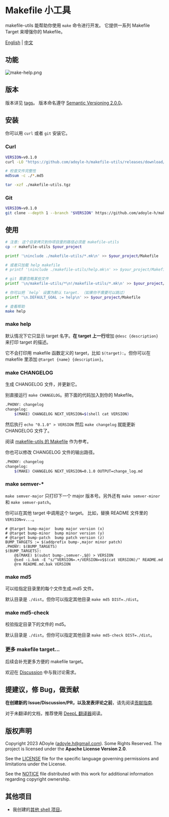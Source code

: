 # Makefile 小工具

makefile-utils 能帮助你使用 `make` 命令进行开发。
它提供一系列 Makefile Target 来增强你的 Makefile。

[English](./README.md) | [中文](./README.zh.md)

## 功能

![make-help.png](https://media.githubusercontent.com/media/adoyle-h/_imgs/master/github/makefile-utils/make-help.png)

## 版本

版本详见 [tags][]。
版本命名遵守 [Semantic Versioning 2.0.0](http://semver.org/spec/v2.0.0.html)。

## 安装

你可以用 `curl` 或者 `git` 安装它。

### Curl

```sh
VERSION=v0.1.0
curl -LO "https://github.com/adoyle-h/makefile-utils/releases/download/$VERSION/makefile-utils.tgz{,.md5}"

# 检查文件完整性
md5sum -c ./*.md5

tar -xzf ./makefile-utils.tgz
```

### Git

```sh
VERSION=v0.1.0
git clone --depth 1 --branch "$VERSION" https://github.com/adoyle-h/makefile-utils.git
```

## 使用
<!-- editorconfig-checker-disable -->

```sh
# 注意: 这个目录拷贝到你项目里的路径必须是 makefile-utils
cp -r makefile-utils $your_project

printf '\ninclude ./makefile-utils/*.mk\n' >> $your_project/Makefile

# 或者只加载 help makefile
# printf '\ninclude ./makefile-utils/help.mk\n' >> $your_project/Makefile

# git 需要忽略某些文件
printf '\n/makefile-utils/*\n!/makefile-utils/*.mk\n' >> $your_project/.gitignore

# 你可以把 `help` 设置为默认 target. （如果你不需要可以跳过）
printf '\n.DEFAULT_GOAL := help\n' >> $your_project/Makefile

# 查看帮助
make help
```

### make help

默认情况下它只显示 target 名字。**在 target 上一行**增加 `@desc {description}` 来打印 target 的描述。

它不会打印用 makefile 函数定义的 target，比如 `$(target):`。但你可以在 makefile 里添加 `@target {name} {description}`。

### make CHANGELOG

生成 CHANGELOG 文件，并更新它。

别直接运行 `make CHANGELOG`。把下面的代码加入到你的 Makefile。

```sh
.PHONY: changelog
changelog:
	$(MAKE) CHANGELOG NEXT_VERSION=$(shell cat VERSION)
```

然后执行 `echo "0.1.0" > VERSION` 然后 `make changelog` 就能更新 CHANGELOG 文件了。

阅读 [makefile-utils 的 Makefile](./Makefile) 作为参考。

你也可以修改 CHANGELOG 文件的输出路径。

```sh
.PHONY: changelog
changelog:
	$(MAKE) CHANGELOG NEXT_VERSION=0.1.0 OUTPUT=change_log.md
```

### make semver-*

`make semver-major` 只打印下一个 major 版本号。另外还有 `make semver-minor` 和 `make semver-patch`。

你可以在其他 target 中调用这个 target。
比如，替换 README 文件里的 `VERSION=v...`。

```make
# @target bump-major  bump major version (x)
# @target bump-minor  bump minor version (y)
# @target bump-patch  bump patch version (z)
BUMP_TARGETS := $(addprefix bump-,major minor patch)
.PHONY: $(BUMP_TARGETS)
$(BUMP_TARGETS):
	@$(MAKE) $(subst bump-,semver-,$@) > VERSION
	@sed -i.bak -E "s/^VERSION=.+/VERSION=v$$(cat VERSION)/" README.md
	@rm README.md.bak VERSION
```

### make md5

可以给指定目录里的每个文件生成.md5 文件。

默认目录是 `./dist`。但你可以指定其他目录 `make md5 DIST=./dist`。

### make md5-check

校验指定目录下的文件的 md5。

默认目录是 `./dist`。但你可以指定其他目录 `make md5-check DIST=./dist`。

### 更多 makefile target...

后续会补充更多方便的 makefile target。

欢迎在 [Discussion](https://github.com/adoyle-h/makefile-utils/discussions) 中与我讨论需求。

## 提建议，修 Bug，做贡献

**在创建新的 Issue/Discussion/PR，以及发表评论之前**，请先阅读[贡献指南](https://gcg.adoyle.me/CONTRIBUTING.zh).

对于未翻译的文档，推荐使用 [DeepL 翻译器](https://www.deepl.com/translator)阅读。

## 版权声明

Copyright 2023 ADoyle (adoyle.h@gmail.com). Some Rights Reserved.
The project is licensed under the **Apache License Version 2.0**.

See the [LICENSE][] file for the specific language governing permissions and limitations under the License.

See the [NOTICE][] file distributed with this work for additional information regarding copyright ownership.

## 其他项目

- 我创建的[其他 shell 项目](https://github.com/adoyle-h?tab=repositories&q=&type=source&language=shell&sort=stargazers)。


<!-- links -->

[tags]: https://github.com/adoyle-h/makefile-utils/tags
[LICENSE]: ./LICENSE
[NOTICE]: ./NOTICE
